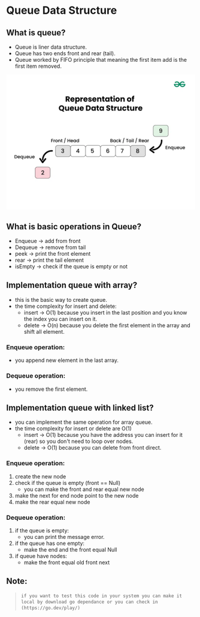 # Queue Data Structure

## What is queue?
* Queue is liner data  structure.
* Queue has two ends front and rear (tail).
* Queue worked by FIFO principle that meaning the first item add is the first item removed.

![Representation of Queue Data Structure:](../images/representation-queue.jpg)

## What is basic operations in Queue?
* Enqueue -> add from front 
* Dequeue -> remove from tail
* peek    -> print the front element
* rear    -> print the tail element
* isEmpty -> check if the queue is empty or not

## Implementation queue with array?
* this is the basic way to create queue.
* the time complexity for insert and delete:
    * insert -> O(1) because you insert in the last position and you know the index you can insert on it.
    * delete -> O(n) because you delete the first element in the array and shift all element.
### Enqueue operation:
* you append new element in the last array.
### Dequeue operation:
* you remove the first element.
## Implementation queue with linked list?
* you can implement the same operation for array queue.
* the time complexity for insert or delete are O(1) 
    * insert -> O(1) because you have the address you can insert for it (rear) so you don't need to loop over nodes.
    * delete -> O(1) because you can delete from front direct.
### Enqueue operation:
1. create the new node 
2. check if the queue is empty (front == Null) 
    * you can make the front and rear equal new node 
3. make the next for end node point to the new node
4. make the rear equal new node 
### Dequeue operation:
1. if the queue  is empty:
    * you can print the message error.
2. if the queue has one empty:
    * make the end and the front equal Null
3. if queue have nodes:
    * make the front equal old front next 



## Note:
> ```
> if you want to test this code in your system you can make it local by download go dependance or you can check in (https://go.dev/play/)
> ```
